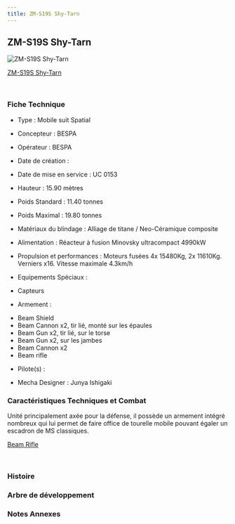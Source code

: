 ```yaml
---
title: ZM-S19S Shy-Tarn
---
```


ZM-S19S Shy-Tarn
----------------



![ZM-S19S Shy-Tarn](/images/stories/saga/vgundam/mechas/zm-s19s.png)

[ZM-S19S Shy-Tarn](javascript:change_image_m('images/stories/saga/vgundam/mechas/zm-s19s.png');)

 

### Fiche Technique


- Type : Mobile suit Spatial
  
- Concepteur : BESPA
  
- Opérateur : BESPA
  
- Date de création : 
  
- Date de mise en service : UC 0153
  
- Hauteur : 15.90 mètres
  
- Poids Standard : 11.40 tonnes
  
- Poids Maximal : 19.80 tonnes
  
- Matériaux du blindage : Alliage de titane / Neo-Céramique composite
  
- Alimentation : Réacteur à fusion Minovsky ultracompact 4990kW
  
- Propulsion et performances : Moteurs fusées 4x 15480Kg, 2x 11610Kg. Verniers x16. Vitesse maximale 4.3km/h
  
- Equipements Spéciaux :


* Capteurs


- Armement :


* Beam Shield
* Beam Cannon x2, tir lié, monté sur les épaules
* Beam Gun x2, tir lié, sur le torse
* Beam Gun x2, sur les jambes
* Beam Cannon x2
* Beam rifle


- Pilote(s) : 





- Mecha Designer : Junya Ishigaki


### Caractéristiques Techniques et Combat


Unité principalement axée pour la défense, il possède un armement intégré nombreux qui lui permet de faire office de tourelle mobile pouvant égaler un escadron de MS classiques.





[Beam Rifle](javascript:accessoires_m('images/stories/saga/vgundam/mechas/zm-s19s-beamrifle.jpg');)

 

### Histoire


### Arbre de développement


### Notes Annexes


